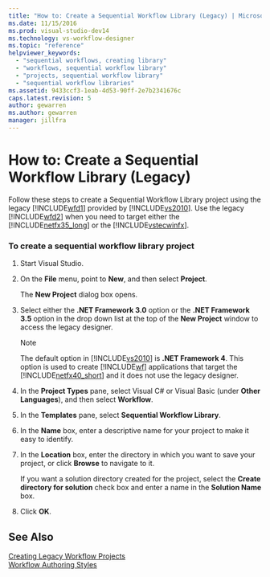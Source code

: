 ```yaml
---
title: "How to: Create a Sequential Workflow Library (Legacy) | Microsoft Docs"
ms.date: 11/15/2016
ms.prod: visual-studio-dev14
ms.technology: vs-workflow-designer
ms.topic: "reference"
helpviewer_keywords: 
  - "sequential workflows, creating library"
  - "workflows, sequential workflow library"
  - "projects, sequential workflow library"
  - "sequential workflow libraries"
ms.assetid: 9433ccf3-1eab-4d53-90ff-2e7b2341676c
caps.latest.revision: 5
author: gewarren
ms.author: gewarren
manager: jillfra
---
```

# How to: Create a Sequential Workflow Library (Legacy)
Follow these steps to create a Sequential Workflow Library project using the legacy [!INCLUDE[wfd1](../includes/wfd1-md.md)] provided by [!INCLUDE[vs2010](../includes/vs2010-md.md)]. Use the legacy [!INCLUDE[wfd2](../includes/wfd2-md.md)] when you need to target either the [!INCLUDE[netfx35_long](../includes/netfx35-long-md.md)] or the [!INCLUDE[vstecwinfx](../includes/vstecwinfx-md.md)].  
  
### To create a sequential workflow library project  
  
1. Start Visual Studio.  
  
2. On the **File** menu, point to **New**, and then select **Project**.  
  
     The **New Project** dialog box opens.  
  
3. Select either the **.NET Framework 3.0** option or the **.NET Framework 3.5** option in the drop down list at the top of the **New Project** window to access the legacy designer.  
  
    > [!NOTE]
    >  The default option in [!INCLUDE[vs2010](../includes/vs2010-md.md)] is **.NET Framework 4**. This option is used to create [!INCLUDE[wf](../includes/wf-md.md)] applications that target the [!INCLUDE[netfx40_short](../includes/netfx40-short-md.md)] and it does not use the legacy designer.  
  
4. In the **Project Types** pane, select Visual C# or Visual Basic (under **Other Languages**), and then select **Workflow**.  
  
5. In the **Templates** pane, select **Sequential Workflow Library**.  
  
6. In the **Name** box, enter a descriptive name for your project to make it easy to identify.  
  
7. In the **Location** box, enter the directory in which you want to save your project, or click **Browse** to navigate to it.  
  
     If you want a solution directory created for the project, select the **Create directory for solution** check box and enter a name in the **Solution Name** box.  
  
8. Click **OK**.  
  
## See Also  
 [Creating Legacy Workflow Projects](../workflow-designer/creating-legacy-workflow-projects.md)   
 [Workflow Authoring Styles](http://msdn.microsoft.com/aacf4ec6-da05-4974-958a-974769dda739)